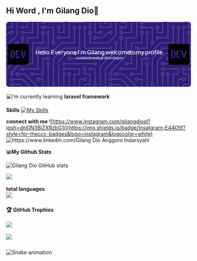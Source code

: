 ## Hi Word , I'm Gilang Dio👋

![GilangDio](img/github-header-image.png)

<!-- # 📊 GitHub Stats:
![](https://github-readme-stats.vercel.app/api?username=GilangDio&theme=dark&hide_border=false&include_all_commits=false&count_private=false)<br/>
![](https://nirzak-streak-stats.vercel.app/?user=GilangDio&theme=dark&hide_border=false)<br/>
![](https://github-readme-stats.vercel.app/api/top-langs/?username=GilangDio&theme=dark&hide_border=false&include_all_commits=false&count_private=false&layout=compact)

## 🏆 GitHub Trophies
![](https://github-profile-trophy.vercel.app/?username=GilangDio&theme=radical&no-frame=false&no-bg=false&margin-w=4)

---
[![](https://visitcount.itsvg.in/api?id=GilangDio&icon=0&color=0)](https://visitcount.itsvg.in) -->

<!-- Proudly created with GPRM ( https://gprm.itsvg.in ) -->

💻I’m currently learning **laravel** **framework**

**Skills**
[![My Skills](https://skillicons.dev/icons?i=html,css,js,php,python,laravel)](https://skillicons.dev)

**connect with me**
![https://www.instagram.com/gilangdioal?igsh=dnl0N3BiZXRzbG1i](https://img.shields.io/badge/Insatgram-E4405f?style=for-theccc-badges&logo=instagram&logocolor=white) ![https://www.linkedin.com/Gilang Dio Anggoro Indarsyahl](https://img.shields.io/badge/linkedin-007785?style=for-the-badges&logo=linkedin&logocolor=white)

**📊My Github Stats**

![Gilang Dio GitHub stats](https://github-readme-stats.vercel.app/api?username=GilangDio&hide=contribs,prs&show_icons=true&theme=github_dark)



![](https://nirzak-streak-stats.vercel.app/?user=GilangDio&theme=dark&hide_border=false)<br/>


**total languages**   
![](https://github-readme-stats.vercel.app/api/top-langs/?username=GilangDio&theme=dark&hide_border=false&include_all_commits=false&count_private=false&layout=compact)


#### 🏆 GitHub Trophies
![](https://github-profile-trophy.vercel.app/?username=GilangDio&theme=radical&no-frame=false&no-bg=false&margin-w=4)


[![](https://visitcount.itsvg.in/api?id=GilangDio&icon=0&color=0)](https://visitcount.itsvg.in)

<picture>
  
</picture>

###

<img src="https://raw.githubusercontent.com/gilangdio/gilangdio/output/snake.svg" alt="Snake animation" />

###